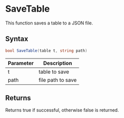 # SaveTable

This function saves a table to a JSON file.

## Syntax

```csharp
bool SaveTable(table t, string path)
```

| Parameter | Description |
|---|---|
| t | table to save |
| path | file path to save |

## Returns

Returns true if successful, otherwise false is returned.
